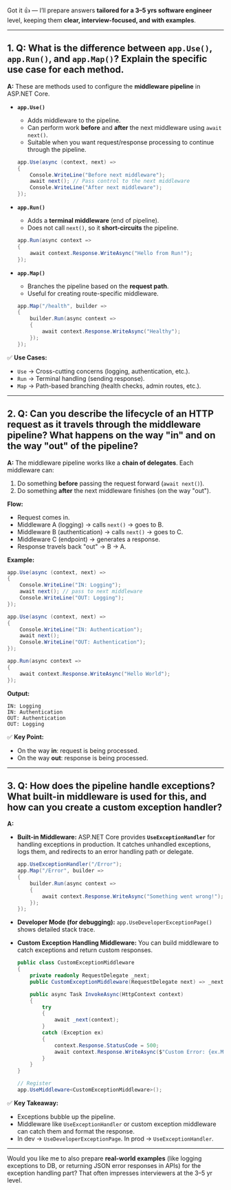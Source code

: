 Got it 👍 — I’ll prepare answers **tailored for a 3–5 yrs software engineer** level, keeping them **clear, interview-focused, and with examples**.

---

## **1. Q: What is the difference between `app.Use()`, `app.Run()`, and `app.Map()`? Explain the specific use case for each method.**

**A:**
These are methods used to configure the **middleware pipeline** in ASP.NET Core.

* **`app.Use()`**

  * Adds middleware to the pipeline.
  * Can perform work **before** and **after** the next middleware using `await next()`.
  * Suitable when you want request/response processing to continue through the pipeline.

  ```csharp
  app.Use(async (context, next) =>
  {
      Console.WriteLine("Before next middleware");
      await next(); // Pass control to the next middleware
      Console.WriteLine("After next middleware");
  });
  ```

* **`app.Run()`**

  * Adds a **terminal middleware** (end of pipeline).
  * Does not call `next()`, so it **short-circuits** the pipeline.

  ```csharp
  app.Run(async context =>
  {
      await context.Response.WriteAsync("Hello from Run!");
  });
  ```

* **`app.Map()`**

  * Branches the pipeline based on the **request path**.
  * Useful for creating route-specific middleware.

  ```csharp
  app.Map("/health", builder =>
  {
      builder.Run(async context =>
      {
          await context.Response.WriteAsync("Healthy");
      });
  });
  ```

✅ **Use Cases:**

* `Use` → Cross-cutting concerns (logging, authentication, etc.).
* `Run` → Terminal handling (sending response).
* `Map` → Path-based branching (health checks, admin routes, etc.).

---

## **2. Q: Can you describe the lifecycle of an HTTP request as it travels through the middleware pipeline? What happens on the way "in" and on the way "out" of the pipeline?**

**A:**
The middleware pipeline works like a **chain of delegates**. Each middleware can:

1. Do something **before** passing the request forward (`await next()`).
2. Do something **after** the next middleware finishes (on the way "out").

**Flow:**

* Request comes in.
* Middleware A (logging) → calls `next()` → goes to B.
* Middleware B (authentication) → calls `next()` → goes to C.
* Middleware C (endpoint) → generates a response.
* Response travels back "out" → B → A.

**Example:**

```csharp
app.Use(async (context, next) =>
{
    Console.WriteLine("IN: Logging");
    await next(); // pass to next middleware
    Console.WriteLine("OUT: Logging");
});

app.Use(async (context, next) =>
{
    Console.WriteLine("IN: Authentication");
    await next();
    Console.WriteLine("OUT: Authentication");
});

app.Run(async context =>
{
    await context.Response.WriteAsync("Hello World");
});
```

**Output:**

```
IN: Logging
IN: Authentication
OUT: Authentication
OUT: Logging
```

✅ **Key Point:**

* On the way **in**: request is being processed.
* On the way **out**: response is being processed.

---

## **3. Q: How does the pipeline handle exceptions? What built-in middleware is used for this, and how can you create a custom exception handler?**

**A:**

* **Built-in Middleware:**
  ASP.NET Core provides **`UseExceptionHandler`** for handling exceptions in production.
  It catches unhandled exceptions, logs them, and redirects to an error handling path or delegate.

  ```csharp
  app.UseExceptionHandler("/Error");
  app.Map("/Error", builder =>
  {
      builder.Run(async context =>
      {
          await context.Response.WriteAsync("Something went wrong!");
      });
  });
  ```

* **Developer Mode (for debugging):**
  `app.UseDeveloperExceptionPage()` shows detailed stack trace.

* **Custom Exception Handling Middleware:**
  You can build middleware to catch exceptions and return custom responses.

  ```csharp
  public class CustomExceptionMiddleware
  {
      private readonly RequestDelegate _next;
      public CustomExceptionMiddleware(RequestDelegate next) => _next = next;

      public async Task InvokeAsync(HttpContext context)
      {
          try
          {
              await _next(context);
          }
          catch (Exception ex)
          {
              context.Response.StatusCode = 500;
              await context.Response.WriteAsync($"Custom Error: {ex.Message}");
          }
      }
  }

  // Register
  app.UseMiddleware<CustomExceptionMiddleware>();
  ```

✅ **Key Takeaway:**

* Exceptions bubble up the pipeline.
* Middleware like `UseExceptionHandler` or custom exception middleware can catch them and format the response.
* In dev → `UseDeveloperExceptionPage`. In prod → `UseExceptionHandler`.

---

Would you like me to also prepare **real-world examples** (like logging exceptions to DB, or returning JSON error responses in APIs) for the exception handling part? That often impresses interviewers at the 3–5 yr level.
